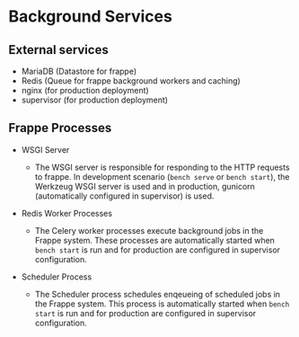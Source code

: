 # Background Services

External services
-----------------

* MariaDB (Datastore for frappe)
* Redis (Queue for frappe background workers and caching)
* nginx (for production deployment)
* supervisor (for production deployment)

Frappe Processes
----------------


- WSGI Server
	- The WSGI server is responsible for responding to the HTTP requests to
	frappe. In development scenario (`bench serve` or `bench start`), the
	Werkzeug WSGI server is used and in production, gunicorn (automatically
	configured in supervisor) is used.

- Redis Worker Processes
	- The Celery worker processes execute background jobs in the Frappe system.
	These processes are automatically started when `bench start` is run and
	for production are configured in supervisor configuration.

- Scheduler Process
	- The Scheduler process schedules enqeueing of scheduled jobs in the
	Frappe system. This process is automatically started when `bench start` is
	run and for production are configured in supervisor configuration.
